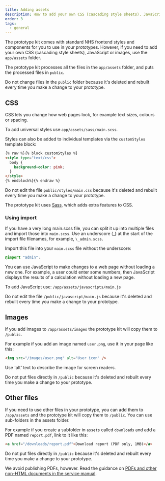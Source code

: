 ```yaml
---
title: Adding assets
description: How to add your own CSS (cascading style sheets), JavaScript or images.
order: 3
tags:
  - general
---
```


The prototype kit comes with standard NHS frontend styles and components for you to use in your prototypes. However, if you need to add your own CSS (cascading style sheets), JavaScript or images, use the `app/assets` folder.

The prototype kit processes all the files in the `app/assets` folder, and puts the processed files in `public`.

Do not change files in the `public` folder because it's deleted and rebuilt every time you make a change to your prototype.

## CSS

CSS lets you change how web pages look, for example text sizes, colours or spacing.

To add universal styles use `app/assets/sass/main.scss`.

Styles can also be added to individual templates via the `customStyles` template block:

```html
{% raw %}{% block customStyles %}
<style type="text/css">
  body {
    background-color: pink;
  }
</style>
{% endblock%}{% endraw %}
```

Do not edit the file `public/styles/main.css` because it's deleted and rebuilt every time you make a change to your prototype.

The prototype kit uses [Sass](https://sass-lang.com/guide), which adds extra features to CSS.

### Using import

If you have a very long main.scss file, you can split it up into multiple files and import those into `main.scss`. Use an underscore (\_) at the start of the import file filenames, for example, `\_admin.scss`.

Import this file into your `main.scss` file without the underscore:

```scss
@import "admin";
```

You can use JavaScript to make changes to a web page without loading a new one. For example, a user could enter some numbers, then JavaScript displays the results of a calculation without loading a new page.

To add JavaScript use: `/app/assets/javascripts/main.js`

Do not edit the file `/public/javascript/main.js` because it's deleted and rebuilt every time you make a change to your prototype.

## Images

If you add images to `/app/assets/images` the prototype kit will copy them to `/public`.

For example if you add an image named `user.png`, use it in your page like this:

```html
<img src="/images/user.png" alt="User icon" />
```

Use 'alt' text to describe the image for screen readers.

Do not put files directly in `/public` because it's deleted and rebuilt every time you make a change to your prototype.

## Other files

If you need to use other files in your prototype, you can add them to `/app/assets` and the prototype kit will copy them to `/public`. You can use sub-folders in the assets folder.

For example if you create a subfolder in `assets` called `downloads` and add a PDF named `report.pdf`, link to it like this:

```html
<a href="/downloads/report.pdf">Download report (PDF only, 1MB)</a>
```

Do not put files directly in `/public` because it's deleted and rebuilt every time you make a change to your prototype.

We avoid publishing PDFs, however. Read the guidance on [PDFs and other non-HTML documents in the service manual](https://service-manual.nhs.uk/content/pdfs-and-other-non-html-documents).

